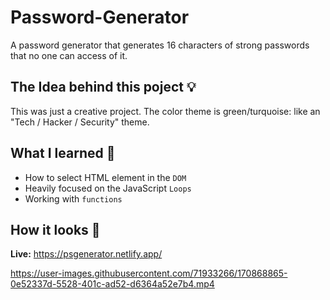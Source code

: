 # Password-Generator
A password generator that generates 16 characters of strong passwords that no one can access of it.

## The Idea behind this poject 💡
This was just a creative project. The color theme is green/turquoise: like an "Tech / Hacker / Security" theme.
## What I learned 🧠
- How to select HTML element in the `DOM`
- Heavily focused on the JavaScript `Loops`
-  Working with `functions`

## How it looks 🎥

**Live:** https://psgenerator.netlify.app/




https://user-images.githubusercontent.com/71933266/170868865-0e52337d-5528-401c-ad52-d6364a52e7b4.mp4



